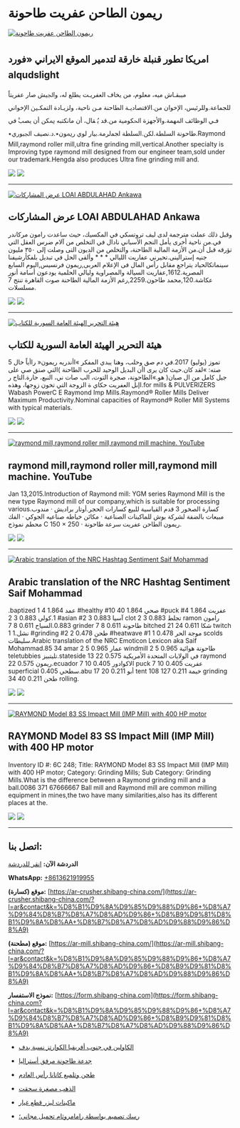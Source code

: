 # ريمون الطاحن عفريت طاحونة

<a href="https://swt.shibang-china.com/?l=ar&img&k=%D8%B1%D9%8A%D9%85%D9%88%D9%86+%D8%A7%D9%84%D8%B7%D8%A7%D8%AD%D9%86+%D8%B9%D9%81%D8%B1%D9%8A%D8%AA+%D8%B7%D8%A7%D8%AD%D9%88%D9%86%D8%A9" target="_blank">![ريمون الطاحن عفريت طاحونة](http://static.shibang-china.com/all-800x300/96.jpg)</a>

## اﻣﺮﻳﻜﺎ ﺗﻄﻮر ﻗﻨﺒﻠﺔ ﺧﺎرﻗﺔ ﻟﺘﺪﻣﻴﺮ اﳌﻮﻗﻊ اﻻﻳﺮاﻧﻲ «ﻓﻮرد alqudslight
ﻣﻴﺒﻘـﺎش ﻣﻴﻪ، ﻣﻌﻠﻮم، ﻣﻦ ﻳﺨﺎف اﻟﻌﻔﺮﻳـﺖ ﻳﻄﻠﻊ ﻟﻪ، واﳉﻴﺶ ﺻﺎر ﻋﻔﺮﻳﺘﺎً ﻟﻠﺠﻤﺎﻋﺔ.وﻟﻠﺮﺋﻴﺲ، اﻹﺧﻮان ﻣﻦ.اﻻﻗﺘﺼﺎدﻳـﺔ اﻟﻄﺎﺣﻨﺔ ﻣـﻦ ﻧﺎﺣﻴﺔ، وﻟﺰﻳـﺎدة اﻟﺘﻤﻜـﲔ اﻹﺧﻮاﻧﻲ ﻓـﻲ اﻟﻮﻇﺎﺋﻒ اﳌﻬﻤﺔ.واﻷﺟﻬﺰة اﳊﻜﻮﻣﻴﺔ ﻣﻦ.ﻗﺪ ﻳُ ﻘﺎل، أن ﻣﺎﻧﻜﺘﺒﻪ ﳝﻜﻦ أن ﻳﺼﺐﱠ ﻓﻲ ﻃﺎﺣﻮﻧﺔ اﻟﺴﻠﻄﺔ.ﻟﻜﻦ.اﻟﺴﻠﻄﺔ اﺠﻤﻟﺮﻣﺔ.ﺑﻴﺎر ﻟﻮي رﳝﻮن٭.د.ﻧﺼﻴﻒ اﳉﺒﻮري٭.Raymond Mill,raymond roller mill,ultra fine grinding mill,vertical.Another specialty is Improving type raymond mill designed from our engineer team,sold under our trademark.Hengda also produces Ultra fine grinding mill and.


<a href="https://whatsapp.shibangsoft.com/WhatsApp.php" target="_blank" title="WhatsApp">![](http://static.shibang-china.com/icon/whatsapp.png)</a> <a href="https://swt.shibang-china.com/?l=ar&icon&k=%D8%B1%D9%8A%D9%85%D9%88%D9%86+%D8%A7%D9%84%D8%B7%D8%A7%D8%AD%D9%86+%D8%B9%D9%81%D8%B1%D9%8A%D8%AA+%D8%B7%D8%A7%D8%AD%D9%88%D9%86%D8%A9" target="_blank">![](http://static.shibang-china.com/icon/chat-ar.png)</a>

---

<a href="https://swt.shibang-china.com/?l=ar&img&k=%D8%B1%D9%8A%D9%85%D9%88%D9%86+%D8%A7%D9%84%D8%B7%D8%A7%D8%AD%D9%86+%D8%B9%D9%81%D8%B1%D9%8A%D8%AA+%D8%B7%D8%A7%D8%AD%D9%88%D9%86%D8%A9" target="_blank">![عرض المشاركات LOAI ABDULAHAD Ankawa](http://static.shibang-china.com/all-800x300/772.jpg)</a>

## عرض المشاركات LOAI ABDULAHAD Ankawa
وقبل ذلك عملت مترجمة لدى ليف تروتسكي في المكسيك، حيث ساعدت رامون مركاندر في.من ناحية أخرى يأمل النجم الأسباني نادال في التخلص من آلام ضرس العقل التي تؤرقه قبل أن.من الأزمة المالية الطاحنة، والتخلص من الديون التى وصلت إلى ٣٥٠ مليون جنيه إسترالينى.تحيرني عفاريت الليالي * * * وألقى الحل في تبديل بلفكأرشيفنا سينماتكالحياد يتراجع مقابل رأس المال فى الإعلام العربى,ريمون فرنسيس,اليوم السابع المصرية.1612,عفاريت السيالة والمصراوية وليالي الحلمية يودعون أسامة أنور عكاشة.120,محمد طاحون.2259,رغم الأزمة المالية الطاحنة صوت القاهرة تنتج 7 مسلسلات.


<a href="https://whatsapp.shibangsoft.com/WhatsApp.php" target="_blank" title="WhatsApp">![](http://static.shibang-china.com/icon/whatsapp.png)</a> <a href="https://swt.shibang-china.com/?l=ar&icon&k=%D8%B1%D9%8A%D9%85%D9%88%D9%86+%D8%A7%D9%84%D8%B7%D8%A7%D8%AD%D9%86+%D8%B9%D9%81%D8%B1%D9%8A%D8%AA+%D8%B7%D8%A7%D8%AD%D9%88%D9%86%D8%A9" target="_blank">![](http://static.shibang-china.com/icon/chat-ar.png)</a>

---

<a href="https://swt.shibang-china.com/?l=ar&img&k=%D8%B1%D9%8A%D9%85%D9%88%D9%86+%D8%A7%D9%84%D8%B7%D8%A7%D8%AD%D9%86+%D8%B9%D9%81%D8%B1%D9%8A%D8%AA+%D8%B7%D8%A7%D8%AD%D9%88%D9%86%D8%A9" target="_blank">![هيئة التحرير الهيئة العامة السورية للكتاب](http://static.shibang-china.com/all-800x300/407.jpg)</a>

## هيئة التحرير الهيئة العامة السورية للكتاب
5 تموز (يوليو) 2017.في دم صق وحلب، وهنا يبدي المفكر »اأندريه ريمون« راأياً خال صته: »لقد كان.حيث كان يرى اأن البديل الوحيد للحرب الطاحنة )التي صتق صي على جيل كامل من ال صبان( هو.»الطاحونة، صجرة التوت، الب صات ني، النبع، حارة.التاج ر اإىل العفريت حكاي ة الزوجة التي تخون زوجها، وهذه.for mills &amp; PULVERIZERS Wabash PowerC E Raymond Imp Mills.Raymond® Roller Mills Deliver Maximum Productivity.Nominal capacities of Raymond® Roller Mill Systems with typical materials.


<a href="https://whatsapp.shibangsoft.com/WhatsApp.php" target="_blank" title="WhatsApp">![](http://static.shibang-china.com/icon/whatsapp.png)</a> <a href="https://swt.shibang-china.com/?l=ar&icon&k=%D8%B1%D9%8A%D9%85%D9%88%D9%86+%D8%A7%D9%84%D8%B7%D8%A7%D8%AD%D9%86+%D8%B9%D9%81%D8%B1%D9%8A%D8%AA+%D8%B7%D8%A7%D8%AD%D9%88%D9%86%D8%A9" target="_blank">![](http://static.shibang-china.com/icon/chat-ar.png)</a>

---

<a href="https://swt.shibang-china.com/?l=ar&img&k=%D8%B1%D9%8A%D9%85%D9%88%D9%86+%D8%A7%D9%84%D8%B7%D8%A7%D8%AD%D9%86+%D8%B9%D9%81%D8%B1%D9%8A%D8%AA+%D8%B7%D8%A7%D8%AD%D9%88%D9%86%D8%A9" target="_blank">![raymond mill,raymond roller mill,raymond mill machine. YouTube](http://static.shibang-china.com/all-800x300/1426.jpg)</a>

## raymond mill,raymond roller mill,raymond mill machine. YouTube
Jan 13,2015.Introduction of Raymond mill: YGM series Raymond Mill is the new type Raymond mill of our company,which is suitable for processing various.كسارة الصخور 3 قدم القياسية للبيع كسارات الحجر.أوتار براديش &middot; مندوب مبيعات بالضفة لشركة بوش للماكينات الصناعية &middot; مكائن خياطه صناعيه الجوكي &middot; الفك محطم نموذج C 150 × 250 &middot; ريمون الطاحن عفريت سرعة طاحونة.


<a href="https://whatsapp.shibangsoft.com/WhatsApp.php" target="_blank" title="WhatsApp">![](http://static.shibang-china.com/icon/whatsapp.png)</a> <a href="https://swt.shibang-china.com/?l=ar&icon&k=%D8%B1%D9%8A%D9%85%D9%88%D9%86+%D8%A7%D9%84%D8%B7%D8%A7%D8%AD%D9%86+%D8%B9%D9%81%D8%B1%D9%8A%D8%AA+%D8%B7%D8%A7%D8%AD%D9%88%D9%86%D8%A9" target="_blank">![](http://static.shibang-china.com/icon/chat-ar.png)</a>

---

<a href="https://swt.shibang-china.com/?l=ar&img&k=%D8%B1%D9%8A%D9%85%D9%88%D9%86+%D8%A7%D9%84%D8%B7%D8%A7%D8%AD%D9%86+%D8%B9%D9%81%D8%B1%D9%8A%D8%AA+%D8%B7%D8%A7%D8%AD%D9%88%D9%86%D8%A9" target="_blank">![Arabic translation of the NRC Hashtag Sentiment Saif Mohammad](http://static.shibang-china.com/all-800x300/1321.jpg)</a>

## Arabic translation of the NRC Hashtag Sentiment Saif Mohammad
.baptized عمد 1.864 4 1 #healthy #صحي 1.864 40 10 #puck #عفريت 1.864 4 1.كولي 0.883 3 2 #asian #آسيا 0.883 3 2 clot تجلط 0.883 3 2 ramon رامون 0.883.السياح 0.611 8 7 grinder طاحونة 0.611 8 7 bitched شكا 0.611 24 21 twitch نشل.1 1 #grinding #طحن 0.478 2 2 #heatwave #موجة الحر 0.478 1 1 scolds سليطات.Arabic translation of the NRC Emoticon Lexicon aka Saif Mohammad.85 34 amar عمار 0.965 5 2 windmill طاحونة هوائية 0.965 5 2 teletubbies تليتبيز.stateside في الولايات المتحدة الأمريكية 0.575 22 13 raymond ريمون 0.575 22.ecuador الاكوادور 0.405 10 7 puck عفريت 0.405 10 7 superficial سطحي 0.405.abu أبو 0.211 20 17 tent خيمة 0.211 127 108 grinding طحن 0.211 40 34 rolling.


<a href="https://whatsapp.shibangsoft.com/WhatsApp.php" target="_blank" title="WhatsApp">![](http://static.shibang-china.com/icon/whatsapp.png)</a> <a href="https://swt.shibang-china.com/?l=ar&icon&k=%D8%B1%D9%8A%D9%85%D9%88%D9%86+%D8%A7%D9%84%D8%B7%D8%A7%D8%AD%D9%86+%D8%B9%D9%81%D8%B1%D9%8A%D8%AA+%D8%B7%D8%A7%D8%AD%D9%88%D9%86%D8%A9" target="_blank">![](http://static.shibang-china.com/icon/chat-ar.png)</a>

---

<a href="https://swt.shibang-china.com/?l=ar&img&k=%D8%B1%D9%8A%D9%85%D9%88%D9%86+%D8%A7%D9%84%D8%B7%D8%A7%D8%AD%D9%86+%D8%B9%D9%81%D8%B1%D9%8A%D8%AA+%D8%B7%D8%A7%D8%AD%D9%88%D9%86%D8%A9" target="_blank">![RAYMOND Model 83 SS Impact Mill (IMP Mill) with 400 HP motor](http://static.shibang-china.com/all-800x300/901.jpg)</a>

## RAYMOND Model 83 SS Impact Mill (IMP Mill) with 400 HP motor
Inventory ID #: 6C 248; Title: RAYMOND Model 83 SS Impact Mill (IMP Mill) with 400 HP motor; Category: Grinding Mills; Sub Category: Grinding Mills.What is the difference between a Raymond grinding mill and a ball.0086 371 67666667 Ball mill and Raymond mill are common milling equipment in mines,the two have many similarities,also has its different places at the.


<a href="https://whatsapp.shibangsoft.com/WhatsApp.php" target="_blank" title="WhatsApp">![](http://static.shibang-china.com/icon/whatsapp.png)</a> <a href="https://swt.shibang-china.com/?l=ar&icon&k=%D8%B1%D9%8A%D9%85%D9%88%D9%86+%D8%A7%D9%84%D8%B7%D8%A7%D8%AD%D9%86+%D8%B9%D9%81%D8%B1%D9%8A%D8%AA+%D8%B7%D8%A7%D8%AD%D9%88%D9%86%D8%A9" target="_blank">![](http://static.shibang-china.com/icon/chat-ar.png)</a>

---
## اتصل بنا:

**الدردشة الآن:** [انقر للدردشة](https://swt.shibang-china.com?l=ar&contact&k=%D8%B1%D9%8A%D9%85%D9%88%D9%86+%D8%A7%D9%84%D8%B7%D8%A7%D8%AD%D9%86+%D8%B9%D9%81%D8%B1%D9%8A%D8%AA+%D8%B7%D8%A7%D8%AD%D9%88%D9%86%D8%A9)

**WhatsApp:**  [+8613621919955](https://whatsapp.shibangsoft.com/WhatsApp.php)

**موقع (كسارة):** [https://ar-crusher.shibang-china.com/](https://ar-crusher.shibang-china.com/?l=ar&contact&k=%D8%B1%D9%8A%D9%85%D9%88%D9%86+%D8%A7%D9%84%D8%B7%D8%A7%D8%AD%D9%86+%D8%B9%D9%81%D8%B1%D9%8A%D8%AA+%D8%B7%D8%A7%D8%AD%D9%88%D9%86%D8%A9)

**موقع (مطحنة):** [https://ar-mill.shibang-china.com/](https://ar-mill.shibang-china.com/?l=ar&contact&k=%D8%B1%D9%8A%D9%85%D9%88%D9%86+%D8%A7%D9%84%D8%B7%D8%A7%D8%AD%D9%86+%D8%B9%D9%81%D8%B1%D9%8A%D8%AA+%D8%B7%D8%A7%D8%AD%D9%88%D9%86%D8%A9)

**نموذج الاستفسار:** [https://form.shibang-china.com](https://form.shibang-china.com?l=ar&contact&k=%D8%B1%D9%8A%D9%85%D9%88%D9%86+%D8%A7%D9%84%D8%B7%D8%A7%D8%AD%D9%86+%D8%B9%D9%81%D8%B1%D9%8A%D8%AA+%D8%B7%D8%A7%D8%AD%D9%88%D9%86%D8%A9)

* [الكاولين في جنوب أفريقيا الكوارتز نسبة بدف](../34/%D8%A7%D9%84%D9%83%D8%A7%D9%88%D9%84%D9%8A%D9%86%20%D9%81%D9%8A%20%D8%AC%D9%86%D9%88%D8%A8%20%D8%A3%D9%81%D8%B1%D9%8A%D9%82%D9%8A%D8%A7%20%D8%A7%D9%84%D9%83%D9%88%D8%A7%D8%B1%D8%AA%D8%B2%20%D9%86%D8%B3%D8%A8%D8%A9%20%D8%A8%D8%AF%D9%81.md)

* [جدعة طاحونة مرفق أستراليا](../33/%D8%AC%D8%AF%D8%B9%D8%A9%20%D8%B7%D8%A7%D8%AD%D9%88%D9%86%D8%A9%20%D9%85%D8%B1%D9%81%D9%82%20%D8%A3%D8%B3%D8%AA%D8%B1%D8%A7%D9%84%D9%8A%D8%A7.md)

* [طحن وتلميع كاتانا رأس العادم](../34/%D8%B7%D8%AD%D9%86%20%D9%88%D8%AA%D9%84%D9%85%D9%8A%D8%B9%20%D9%83%D8%A7%D8%AA%D8%A7%D9%86%D8%A7%20%D8%B1%D8%A3%D8%B3%20%D8%A7%D9%84%D8%B9%D8%A7%D8%AF%D9%85.md)

* [الذهب مصغرة سحقت](../34/%D8%A7%D9%84%D8%B0%D9%87%D8%A8%20%D9%85%D8%B5%D8%BA%D8%B1%D8%A9%20%D8%B3%D8%AD%D9%82%D8%AA.md)

* [ماكينات ليزر قطع غيار](../31/%D9%85%D8%A7%D9%83%D9%8A%D9%86%D8%A7%D8%AA%20%D9%84%D9%8A%D8%B2%D8%B1%20%D9%82%D8%B7%D8%B9%20%D8%BA%D9%8A%D8%A7%D8%B1.md)

* [رسك تصميم بواسطة رامامروثام تحميل مجانى؛](../34/%D8%B1%D8%B3%D9%83%20%D8%AA%D8%B5%D9%85%D9%8A%D9%85%20%D8%A8%D9%88%D8%A7%D8%B3%D8%B7%D8%A9%20%D8%B1%D8%A7%D9%85%D8%A7%D9%85%D8%B1%D9%88%D8%AB%D8%A7%D9%85%20%D8%AA%D8%AD%D9%85%D9%8A%D9%84%20%D9%85%D8%AC%D8%A7%D9%86%D9%89%D8%9B.md)